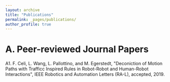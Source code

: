 ```yaml
---
layout: archive
title: "Publications"
permalink: _pages/publications/
author_profile: true
---
```

A. Peer-reviewed Journal Papers
======
A1. F. Celi, L. Wang, L. Pallottino, and M. Egerstedt, "Deconiction of Motion Paths with Trafficc Inspired Rules in Robot-Robot and Human-Robot Interactions", IEEE Robotics and Automation Letters (RA-L), accepted, 2019.